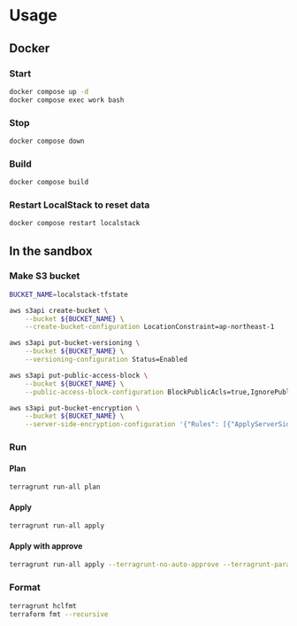 # Usage

## Docker

### Start

```bash
docker compose up -d
docker compose exec work bash
```

### Stop

```bash
docker compose down
```

### Build

```bash
docker compose build
```

### Restart LocalStack to reset data

```bash
docker compose restart localstack
```

## In the sandbox

### Make S3 bucket

```bash
BUCKET_NAME=localstack-tfstate

aws s3api create-bucket \
    --bucket ${BUCKET_NAME} \
    --create-bucket-configuration LocationConstraint=ap-northeast-1

aws s3api put-bucket-versioning \
    --bucket ${BUCKET_NAME} \
    --versioning-configuration Status=Enabled

aws s3api put-public-access-block \
    --bucket ${BUCKET_NAME} \
    --public-access-block-configuration BlockPublicAcls=true,IgnorePublicAcls=true,BlockPublicPolicy=true,RestrictPublicBuckets=true

aws s3api put-bucket-encryption \
    --bucket ${BUCKET_NAME} \
    --server-side-encryption-configuration '{"Rules": [{"ApplyServerSideEncryptionByDefault": {"SSEAlgorithm": "AES256"}}]}'
```

### Run

#### Plan

```bash
terragrunt run-all plan
```

#### Apply

```bash
terragrunt run-all apply
```

#### Apply with approve

```bash
terragrunt run-all apply --terragrunt-no-auto-approve --terragrunt-parallelism 1
```

### Format

```bash
terragrunt hclfmt
terraform fmt --recursive
```
